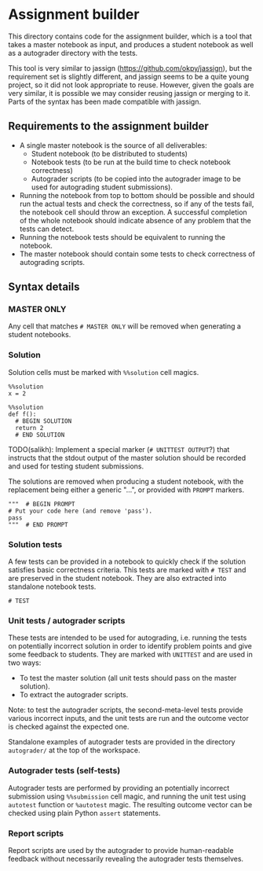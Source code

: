 # Assignment builder

This directory contains code for the assignment builder, which is a tool that
takes a master notebook as input, and produces a student notebook as well as a
autograder directory with the tests.

This tool is very similar to jassign (https://github.com/okpy/jassign), but the
requirement set is slightly different, and jassign seems to be a quite young
project, so it did not look appropriate to reuse. However, given the goals are
very similar, it is possible we may consider reusing jassign or merging to it.
Parts of the syntax has been made compatible with jassign.

## Requirements to the assignment builder

*   A single master notebook is the source of all deliverables:
    *   Student notebook (to be distributed to students)
    *   Notebook tests (to be run at the build time to check notebook
        correctness)
    *   Autograder scripts (to be copied into the autograder image to be used
        for autograding student submissions).
*   Running the notebook from top to bottom should be possible and should run
    the actual tests and check the correctness, so if any of the tests fail, the
    notebook cell should throw an exception. A successful completion of the
    whole notebook should indicate absence of any problem that the tests can
    detect.
*   Running the notebook tests should be equivalent to running the notebook.
*   The master notebook should contain some tests to check correctness of
    autograding scripts.

## Syntax details

### MASTER ONLY

Any cell that matches `# MASTER ONLY` will be removed when generating a student
notebooks.

### Solution

Solution cells must be marked with `%%solution` cell magics.

    %%solution
    x = 2

    %%solution
    def f():
      # BEGIN SOLUTION
      return 2
      # END SOLUTION

TODO(salikh): Implement a special marker (`# UNITTEST OUTPUT`?) that instructs
that the stdout output of the master solution should be recorded and used for
testing student submissions.

The solutions are removed when producing a student notebook, with the
replacement being either a generic "...", or provided with `PROMPT` markers.

    """  # BEGIN PROMPT
    # Put your code here (and remove 'pass').
    pass
    """  # END PROMPT

### Solution tests

A few tests can be provided in a notebook to quickly check if the solution
satisfies basic correctness criteria. This tests are marked with `# TEST` and
are preserved in the student notebook. They are also extracted into standalone
notebook tests.

    # TEST

### Unit tests / autograder scripts

These tests are intended to be used for autograding, i.e. running the tests on
potentially incorrect solution in order to identify problem points and give some
feedback to students. They are marked with `UNITTEST` and are used in two ways:

*   To test the master solution (all unit tests should pass on the master
    solution).
*   To extract the autograder scripts.

Note: to test the autograder scripts, the second-meta-level tests provide
various incorrect inputs, and the unit tests are run and the outcome vector is
checked against the expected one.

Standalone examples of autograder tests are provided in the directory
`autograder/` at the top of the workspace.

### Autograder tests (self-tests)

Autograder tests are performed by providing an potentially incorrect submission
using `%%submission` cell magic, and running the unit test using `autotest`
function or `%autotest` magic. The resulting outcome vector can be checked
using plain Python `assert` statements.

### Report scripts

Report scripts are used by the autograder to provide human-readable feedback
without necessarily revealing the autograder tests themselves.
